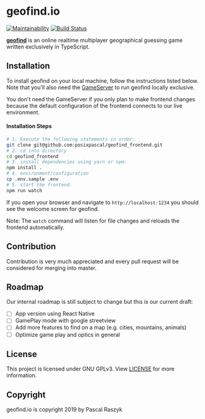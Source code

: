 # geofind.io 
[![Maintainability](https://api.codeclimate.com/v1/badges/e60d54a85ff19175c74a/maintainability)](https://codeclimate.com/github/posixpascal/geofind_frontend/maintainability)
[![Build Status](https://travis-ci.org/posixpascal/geofind_frontend.svg?branch=master)](https://travis-ci.org/posixpascal/geofind_frontend)

[**geofind**](https://geofind.io) is an online realtime multiplayer geographical guessing game 
written exclusively in TypeScript.


## Installation

To install geofind on your local machine, follow the instructions listed below. Note that 
you'll also need the [GameServer](https://github.com/posixpascal/geofind_gameserver) to run geofind locally exclusive.

You don't need the GameServer if you only plan to make frontend changes because
the default configuration of the frontend connects to our live environment.

#### Installation Steps

```bash
# 1. Execute the following statements in order:
git clone git@github.com:posixpascal/geofind_frontend.git
# 2. cd into directory
cd geofind_frontend
# 3. install dependencies using yarn or npm:
npm install .
# 4. environment/configuration
cp .env.sample .env
# 5. start the frontend.
npm run watch
```

If you open your browser and navigate to `http://localhost:1234` you should see the welcome screen for geofind.

Note: The `watch` command will listen for file changes and reloads the frontend automatically. 

## Contribution

Contribution is very much appreciated and every pull request will be considered for merging into master. 

## Roadmap

Our internal roadmap is still subject to change but this is our current draft:

- [ ] App version using React Native
- [ ] GamePlay mode with google streetview
- [ ] Add more features to find on a map (e.g. cities, mountains, animals)
- [ ] Optimize game play and optics in general

## License

This project is licensed under GNU GPLv3. View [LICENSE](https://github.com/posixpascal/geofind_frontend/blob/master/LICENSE) for more information.

## Copyright

geofind.io is copyright 2019 by Pascal Raszyk 
